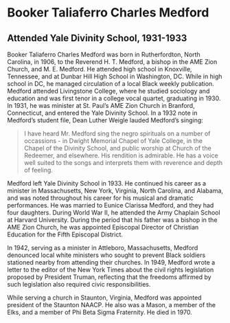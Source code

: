 # Booker Taliaferro Charles Medford
## Attended Yale Divinity School, 1931-1933
Booker Taliaferro Charles Medford was born in Rutherfordton, North Carolina, in 1906, to the Reverend H. T. Medford, a bishop in the AME Zion Church, and M. E. Medford. He attended high school in Knoxville, Tennessee, and at Dunbar Hill High School in Washington, DC. While in high school in DC, he managed circulation of a local Black weekly publication. Medford attended Livingstone College, where he studied sociology and education and was first tenor in a college vocal quartet, graduating in 1930. In 1931, he was minister at St. Paul’s AME Zion Church in Branford, Connecticut, and entered the Yale Divinity School. In a 1932 note in Medford’s student file, Dean Luther Weigle lauded Medford’s singing: 
>I have heard Mr. Medford sing the negro spirituals on a number of occassions - in Dwight Memorial Chapel of Yale College, in the Chapel of the Divinity School, and public worship at Church of the Redeemer, and elsewhere. His rendition is admirable. He has a voice well suited to the songs and interprets them with reverence and depth of feeling.

Medford left Yale Divinity School in 1933. He continued his career as a minister in Massachusetts, New York, Virginia, North Carolina, and Alabama, and was noted throughout his career for his musical and dramatic performances. He was married to Eunice Clarissa Medford, and they had four daughters. During World War II, he attended the Army Chaplain School at Harvard University. During the period that his father was a bishop in the AME Zion Church, he was appointed Episcopal Director of Christian Education for the Fifth Episcopal District.

In 1942, serving as a minister in Attleboro, Massachusetts, Medford denounced local white ministers who sought to prevent Black soldiers stationed nearby from attending their churches. In 1949, Medford wrote a letter to the editor of the New York Times about the civil rights legislation proposed by President Truman, reflecting that the freedoms affirmed by such legislation also required civic responsibilities.

While serving a church in Staunton, Virginia, Medford was appointed president of the Staunton NAACP. He also was a Mason, a member of the Elks, and a member of Phi Beta Sigma Fraternity. He died in 1970.
